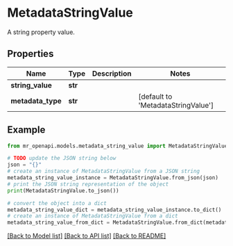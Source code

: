 # MetadataStringValue

A string property value.

## Properties

Name | Type | Description | Notes
------------ | ------------- | ------------- | -------------
**string_value** | **str** |  | 
**metadata_type** | **str** |  | [default to 'MetadataStringValue']

## Example

```python
from mr_openapi.models.metadata_string_value import MetadataStringValue

# TODO update the JSON string below
json = "{}"
# create an instance of MetadataStringValue from a JSON string
metadata_string_value_instance = MetadataStringValue.from_json(json)
# print the JSON string representation of the object
print(MetadataStringValue.to_json())

# convert the object into a dict
metadata_string_value_dict = metadata_string_value_instance.to_dict()
# create an instance of MetadataStringValue from a dict
metadata_string_value_from_dict = MetadataStringValue.from_dict(metadata_string_value_dict)
```
[[Back to Model list]](../README.md#documentation-for-models) [[Back to API list]](../README.md#documentation-for-api-endpoints) [[Back to README]](../README.md)


